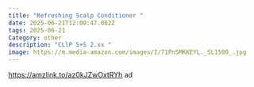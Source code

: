 ```yaml
---
title: "Refreshing Scalp Conditioner "
date: 2025-06-21T12:00:47.082Z
tags: 2025-06-21
Category: other
description: "CLlP S+S 2.xx "
image: https://m.media-amazon.com/images/I/71PnSMKKEYL._SL1500_.jpg
---
```

https://amzlink.to/az0kJZwOxtRYh  ad